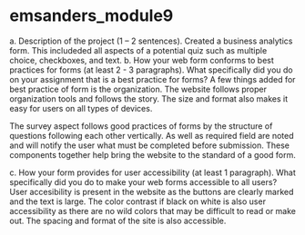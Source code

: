 # emsanders_module9
a.	Description of the project (1 – 2 sentences).
Created a business analytics form. This includeded all aspects of a potential quiz such as multiple choice, checkboxes, and text. 
b.	How your web form conforms to best practices for forms (at least 2 - 3 paragraphs). 
What specifically did you do on your assignment that is a best practice for forms?
A few things added for best practice of form is the organization. The website follows proper organization tools and follows the story. The size and format also makes it easy for users on all types of devices.

The survey aspect follows good practices of forms by the structure of questions following each other vertically. As well as required field are noted and will notify the user what must be completed before submission. These components together help bring the website to the standard of a good form.

c.	How your form provides for user accessibility (at least 1 paragraph).
What specifically did you do to make your web forms accessible to all users?
User accesibility is present in the website as the buttons are clearly marked and the text is large. The color contrast if black on white is also user accessibility as there are no wild colors that may be difficult to read or make out. The spacing and format of the site is also accessible.

